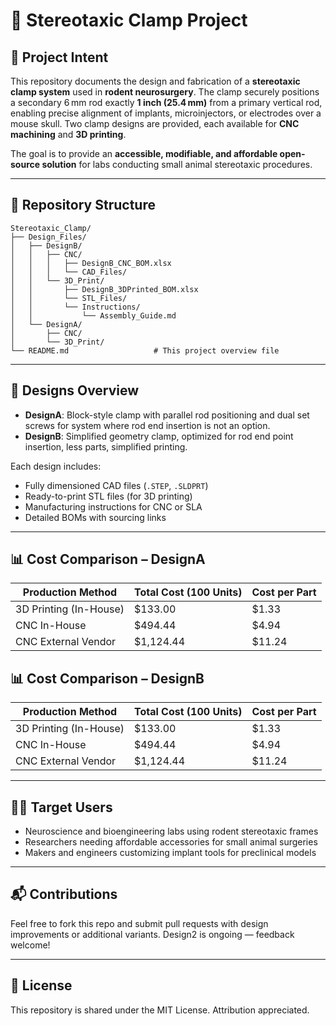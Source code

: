 
# 🧠 Stereotaxic Clamp Project

## 📌 Project Intent

This repository documents the design and fabrication of a **stereotaxic clamp system** used in **rodent neurosurgery**. The clamp securely positions a secondary 6 mm rod exactly **1 inch (25.4 mm)** from a primary vertical rod, enabling precise alignment of implants, microinjectors, or electrodes over a mouse skull. Two clamp designs are provided, each available for **CNC machining** and **3D printing**.

The goal is to provide an **accessible, modifiable, and affordable open-source solution** for labs conducting small animal stereotaxic procedures.

---

## 📁 Repository Structure

```
Stereotaxic_Clamp/
├── Design_Files/
│   ├── DesignB/
│   │   ├── CNC/
│   │   │   ├── DesignB_CNC_BOM.xlsx
│   │   │   └── CAD_Files/
│   │   └── 3D_Print/
│   │       ├── DesignB_3DPrinted_BOM.xlsx
│   │       └── STL_Files/
│   │       └── Instructions/
│   │           └── Assembly_Guide.md
│   └── DesignA/
│       ├── CNC/
│       └── 3D_Print/
└── README.md                   # This project overview file
```

---

## 🧩 Designs Overview

- **DesignA**: Block-style clamp with parallel rod positioning and dual set screws for system where rod end insertion is not an option.
- **DesignB**: Simplified geometry clamp, optimized for rod end point insertion, less parts, simplified printing.

Each design includes:
- Fully dimensioned CAD files (`.STEP`, `.SLDPRT`)
- Ready-to-print STL files (for 3D printing)
- Manufacturing instructions for CNC or SLA
- Detailed BOMs with sourcing links

---
## 📊 Cost Comparison – DesignA

| Production Method      | Total Cost (100 Units) | Cost per Part |
|------------------------|------------------------|---------------|
| 3D Printing (In-House) | $133.00                | $1.33         |
| CNC In-House           | $494.44                | $4.94         |
| CNC External Vendor    | $1,124.44              | $11.24        |

## 📊 Cost Comparison – DesignB

| Production Method      | Total Cost (100 Units) | Cost per Part |
|------------------------|------------------------|---------------|
| 3D Printing (In-House) | $133.00                | $1.33         |
| CNC In-House           | $494.44                | $4.94         |
| CNC External Vendor    | $1,124.44              | $11.24        |

---

## 🧑‍🔬 Target Users

- Neuroscience and bioengineering labs using rodent stereotaxic frames
- Researchers needing affordable accessories for small animal surgeries
- Makers and engineers customizing implant tools for preclinical models

---

## 📬 Contributions

Feel free to fork this repo and submit pull requests with design improvements or additional variants. Design2 is ongoing — feedback welcome!

---

## 📜 License

This repository is shared under the MIT License. Attribution appreciated.
